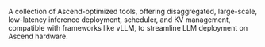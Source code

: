 A collection of Ascend-optimized tools, offering disaggregated, large-scale, low-latency inference deployment, scheduler, and KV management, compatible with frameworks like vLLM, to streamline LLM deployment on Ascend hardware.